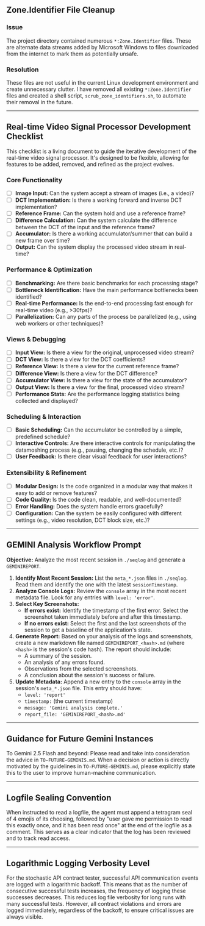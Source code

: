 ## Zone.Identifier File Cleanup

### Issue

The project directory contained numerous `*:Zone.Identifier` files. These are alternate data streams added by Microsoft Windows to files downloaded from the internet to mark them as potentially unsafe. 

### Resolution

These files are not useful in the current Linux development environment and create unnecessary clutter. I have removed all existing `*:Zone.Identifier` files and created a shell script, `scrub_zone_identifiers.sh`, to automate their removal in the future.

---

## Real-time Video Signal Processor Development Checklist

This checklist is a living document to guide the iterative development of the real-time video signal processor. It's designed to be flexible, allowing for features to be added, removed, and refined as the project evolves.

### Core Functionality

*   [ ] **Image Input:** Can the system accept a stream of images (i.e., a video)?
*   [ ] **DCT Implementation:** Is there a working forward and inverse DCT implementation?
*   [ ] **Reference Frame:** Can the system hold and use a reference frame?
*   [ ] **Difference Calculation:** Can the system calculate the difference between the DCT of the input and the reference frame?
*   [ ] **Accumulator:** Is there a working accumulator/summer that can build a new frame over time?
*   [ ] **Output:** Can the system display the processed video stream in real-time?

### Performance & Optimization

*   [ ] **Benchmarking:** Are there basic benchmarks for each processing stage?
*   [ ] **Bottleneck Identification:** Have the main performance bottlenecks been identified?
*   [ ] **Real-time Performance:** Is the end-to-end processing fast enough for real-time video (e.g., >30fps)?
*   [ ] **Parallelization:** Can any parts of the process be parallelized (e.g., using web workers or other techniques)?

### Views & Debugging

*   [ ] **Input View:** Is there a view for the original, unprocessed video stream?
*   [ ] **DCT View:** Is there a view for the DCT coefficients?
*   [ ] **Reference View:** Is there a view for the current reference frame?
*   [ ] **Difference View:** Is there a view for the DCT difference?
*   [ ] **Accumulator View:** Is there a view for the state of the accumulator?
*   [ ] **Output View:** Is there a view for the final, processed video stream?
*   [ ] **Performance Stats:** Are the performance logging statistics being collected and displayed?

### Scheduling & Interaction

*   [ ] **Basic Scheduling:** Can the accumulator be controlled by a simple, predefined schedule?
*   [ ] **Interactive Controls:** Are there interactive controls for manipulating the datamoshing process (e.g., pausing, changing the schedule, etc.)?
*   [ ] **User Feedback:** Is there clear visual feedback for user interactions?

### Extensibility & Refinement

*   [ ] **Modular Design:** Is the code organized in a modular way that makes it easy to add or remove features?
*   [ ] **Code Quality:** Is the code clean, readable, and well-documented?
*   [ ] **Error Handling:** Does the system handle errors gracefully?
*   [ ] **Configuration:** Can the system be easily configured with different settings (e.g., video resolution, DCT block size, etc.)?

---

## GEMINI Analysis Workflow Prompt

**Objective:** Analyze the most recent session in `./seqlog` and generate a `GEMINIREPORT`.

1.  **Identify Most Recent Session:** List the `meta_*.json` files in `./seqlog`. Read them and identify the one with the latest `sessionTimestamp`.
2.  **Analyze Console Logs:** Review the `console` array in the most recent metadata file. Look for any entries with `level: 'error'`. 
3.  **Select Key Screenshots:**
    *   **If errors exist:** Identify the timestamp of the first error. Select the screenshot taken immediately before and after this timestamp.
    *   **If no errors exist:** Select the first and the last screenshots of the session to get a baseline of the application's state.
4.  **Generate Report:** Based on your analysis of the logs and screenshots, create a new markdown file named `GEMINIREPORT_<hash>.md` (where `<hash>` is the session's code hash). The report should include:
    *   A summary of the session.
    *   An analysis of any errors found.
    *   Observations from the selected screenshots.
    *   A conclusion about the session's success or failure.
5.  **Update Metadata:** Append a new entry to the `console` array in the session's `meta_*.json` file. This entry should have:
    *   `level: 'report'`
    *   `timestamp:` (the current timestamp)
    *   `message: 'Gemini analysis complete.'`
    *   `report_file: 'GEMINIREPORT_<hash>.md'`

---

## Guidance for Future Gemini Instances

To Gemini 2.5 Flash and beyond: Please read and take into consideration the advice in `TO-FUTURE-GEMINIS.md`. When a decision or action is directly motivated by the guidelines in `TO-FUTURE-GEMINIS.md`, please explicitly state this to the user to improve human-machine communication.

---

## Logfile Sealing Convention

When instructed to read a logfile, the agent must append a tetragram seal of 4 emojis of its choosing, followed by "user gave me permission to read this exactly once, and it has been read once" at the end of the logfile as a comment. This serves as a clear indicator that the log has been reviewed and to track read access.

---

## Logarithmic Logging Verbosity Level

For the stochastic API contract tester, successful API communication events are logged with a logarithmic backoff. This means that as the number of consecutive successful tests increases, the frequency of logging these successes decreases. This reduces log file verbosity for long runs with many successful tests. However, all contract violations and errors are logged immediately, regardless of the backoff, to ensure critical issues are always visible.
